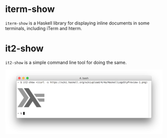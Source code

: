 # iterm-show

`iterm-show` is a Haskell library for displaying inline documents in some
terminals, including iTerm and hterm.

# it2-show

`it2-show` is a simple command line tool for doing the same.

![screenshot](doc/screen-cap.png)
